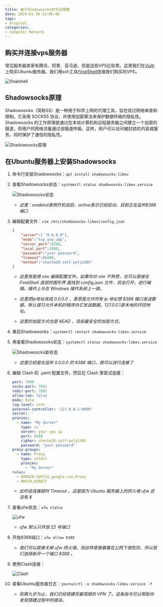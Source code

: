 ```yaml
---
title: 基于Shadowsocks的节点搭建
date: 2024-01-30 13:00:48
tags:
- original
categories:
- Computer Network
---
```


## 购买并连接vps服务器

常见服务器卖家有腾讯、阿里、亚马逊，但是这些VPS比较贵。这里我们在[*Vultr*](https://www.vultr.com/)上购买*Ubuntu*服务器。我们用ssh工具[*FinalShell*](https://www.hostbuf.com/)连接我们购买的VPS。

![finalshell](https://ref.xht03.online/202412101927534.png)

## Shadowsocks原理

Shadowsocks（简称SS）是一种用于科学上网的代理工具，旨在绕过网络审查和限制。它采用 SOCKS5 协议，并使用加密算法来保护数据传输的隐私性。Shadowsocks 的工作原理是通过在本地计算机和远程服务器之间建立一个加密的隧道，将用户的网络流量通过该隧道传输。这样，用户可以访问被封锁的内容或服务，同时保护了通信的隐私性。

![Shadowsocks原理](https://ref.xht03.online/202412101927421.png)

## 在Ubuntu服务器上安装Shadowsocks

1. 命令行安装Shadowsocks：`apt install shadowsocks-libev`

2. 查看Shadowsocks状态：`systemctl status shadowsocks-libev.service`

   ![Shadowsocks状态](https://ref.xht03.online/202412101927371.png)

   - *这里：enabled表明开机自启，active表示已经启动，目前正在监听8388端口*

3. 编辑配置文件：`vim /etc/shadowsocks-libev/config.json`

   ```json
   {
       "server":[ "0.0.0.0"],
       "mode":"tcp_and_udp",
       "server_port":8388,
       "local_port":1080,
       "password":"your password",
       "timeout":86400,
       "method":"chacha20-ietf-poly1305"
   }
   ```

   - *这里我是用 vim 编辑配置文件。如果你对 vim 不熟悉，也可以直接在 FinalShell 底部的图形界	面找到 config.json 文件，双击打开，进行编辑。操作上与在 Windows 操作系统上一致。*

   - *这里把ip地址改成 0.0.0.0 ，意思是允许所有 ip 地址想 8388 端口发送数据，默认是只允许本机的程序向它发送数据。127.0.0.1是本地的环回地址。*

   - *这里的加密方式也是 AEAD ，目前最安全的加密方式。*

4. 重启Shadowsocks：`systemctl restart shadowsocks-libev.service`

5. 再查看Shadowsocks状态：`systemctl status shadowsocks-libev.service`

   ![Shadowsocks新状态](https://ref.xht03.online/202412101928793.png)

   - *这里已经是在监听 0.0.0.0 的 8388 端口，就可以进行连接了*

6. 编辑 Clash 的 .yaml 配置文件，然后在 Clash 里尝试连接：

   ```yaml
   port: 7890
   socks-port: 7891
   redir-port: 7892
   allow-lan: false
   mode: Rule
   log-level: info
   external-controller: '127.0.0.1:9090'
   secret: ''
   proxies:
     - name: "My Server"
       type: ss
       server: your vps ip
       port: 8388
       cipher: chacha20-ietf-poly1305
       password: "your password"
   proxy-groups:
     - name: Proxy
       type: select
       proxies:
         - "My Server"
   rules:
     - DOMAIN-SUFFIX,google.com,Proxy
     - MATCH,DIRECT
   ```

   - *此时会连接超时 Timeout 。这是因为 Ubuntu 服务器上的防火墙 ufw 还没有关*

7. 查看ufw状态：`ufw status`

   ![ufw](https://ref.xht03.online/202412101929201.png)

   - *ufw 默认只开放 22 号端口*

8. 开放8388端口：`ufw allow 8388`

   - *我们可以直接关掉 ufw 防火墙。但这样直接暴露在公网下很危险，所以我们选择新开一个端口 8388 。*

9. 使用Clash连接：

   ![Clash](https://ref.xht03.online/202412101929582.png)

10. 查看Ubuntu服务器日志：`journalctl -u shadowsocks-libev.service -f`

    - *到第九步为止，我们已经搭建完最简陋的 VPN 了。这条指令可以帮助你发现搭建过程中的错误。*



